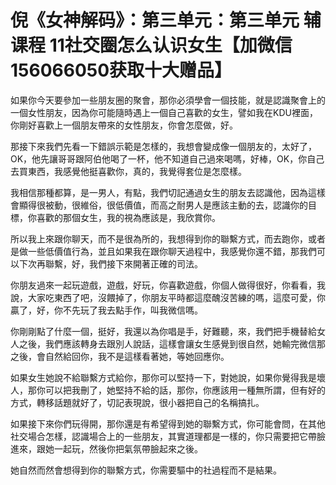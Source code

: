 # 倪《女神解码》：第三单元：第三单元 辅课程 11社交圈怎么认识女生【加微信156066050获取十大赠品】

如果你今天要參加一些朋友圈的聚會，那你必須學會一個技能，就是認識聚會上的一個女性朋友，因為你可能隨時遇上一個自己喜歡的女生，譬如我在KDU裡面，你剛好喜歡上一個朋友帶來的女性朋友，你會怎麼做，好。

那接下來我們先看一下錯誤示範是怎樣的，我想會變成像一個朋友的，太好了，OK，他先讓哥哥跟阿伯他喝了一杯，他不知道自己過來喝嗎，好棒，OK，你自己去買東西，我感覺他挺喜歡你，真的，我覺得套位是怎麼樣。

我相信那種都算，是一男人，有點，我們切記通過女生的朋友去認識他，因為這樣會顯得很被動，很維俗，很低價值，而高之耐男人是應該主動的去，認識你的目標，你喜歡的那個女生，我的視為應該是，我欣賞你。

所以我上來跟你聊天，而不是很為所的，我想得到你的聯繫方式，而去跑你，或者是做一些低價值行為，並且如果我在跟你聊天過程中，我感覺你還不錯，那我們可以下次再聯繫，好，我們接下來開著正確的司法。

你朋友過來一起玩遊戲，遊戲，好玩，你喜歡遊戲，你個人做得很好，你看看，我說，大家吃東西了吧，沒餵掉了，你朋友平時都這麼醜沒苦練的嗎，這麼可愛，你贏了，好，你不先玩了我去點手作，叫我微信嗎。

你剛剛點了什麼一個，挺好，我還以為你唱是手，好難聽，來，我們把手機替給女人之後，我們應該轉身去跟別人說話，這樣會讓女生感覺到很自然，她輸完微信那之後，會自然給回你，我不是這樣看著她，等她回應你。

如果女生她說不給聯繫方式給你，那你可以堅持一下，對她說，如果你覺得我是壞人，那你可以把我刪了，她堅持不給的話，那你，你應該用一種無所謂，但有好的方式，轉移話題就好了，切記表現說，很小器把自己的名稱搞扎。

如果接下來你們玩得開，那你還是有希望得到她的聯繫方式，你可能會問，在其他社交場合怎樣，認識場合上的一些朋友，其實道理都是一樣的，你只需要把它帶臉進來，跟她一起玩，然後你把氣氛帶臉起來之後。

她自然而然會想得到你的聯繫方式，你需要驅中的社過程而不是結果。